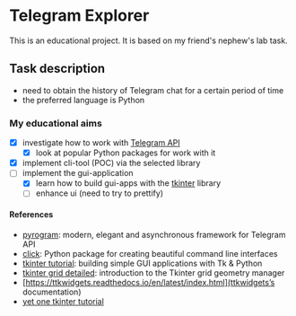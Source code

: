 # Telegram Explorer

This is an educational project. It is based on my friend's nephew's lab task.

## Task description
- need to obtain the history of Telegram chat for a certain period of time
- the preferred language is Python

### My educational aims
- [x] investigate how to work with [Telegram API](https://core.telegram.org/api)
    - [x] look at popular Python packages for work with it
- [x] implement cli-tool (POC) via the selected library
- [ ] implement the gui-application
    - [x] learn how to build gui-apps with the [tkinter](https://docs.python.org/3/library/tkinter.html) library
    - [ ] enhance ui (need to try to prettify)

#### References
- [pyrogram](https://docs.pyrogram.org): modern, elegant and asynchronous framework for Telegram API
- [click](https://palletsprojects.com/p/click/): Python package for creating beautiful command line interfaces
- [tkinter tutorial](https://www.pythonguis.com/tkinter-tutorial):  building simple GUI applications with Tk & Python
- [tkinter grid detailed](https://www.pythontutorial.net/tkinter/tkinter-grid): introduction to the Tkinter grid geometry manager
- [https://ttkwidgets.readthedocs.io/en/latest/index.html](ttkwidgets’s documentation)
- [yet one tkinter tutorial](https://effbot.org/tkinter-in-python-tkinter-tutorial)
